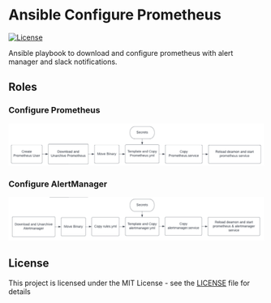# Ansible Configure Prometheus

[![License][license-image]][license-url]

Ansible playbook to download and configure prometheus with alert manager and slack notifications.

## Roles

### Configure Prometheus

![Configure Prometheus](docs/ConfigurePrometheus.png)

### Configure AlertManager

![Configure AlertManager](docs/ConfigureAlertManager.png)

## License

This project is licensed under the MIT License - see the [LICENSE](LICENSE) file for details

[license-image]: https://img.shields.io/badge/License-MIT-brightgreen.svg
[license-url]: https://opensource.org/licenses/MIT
